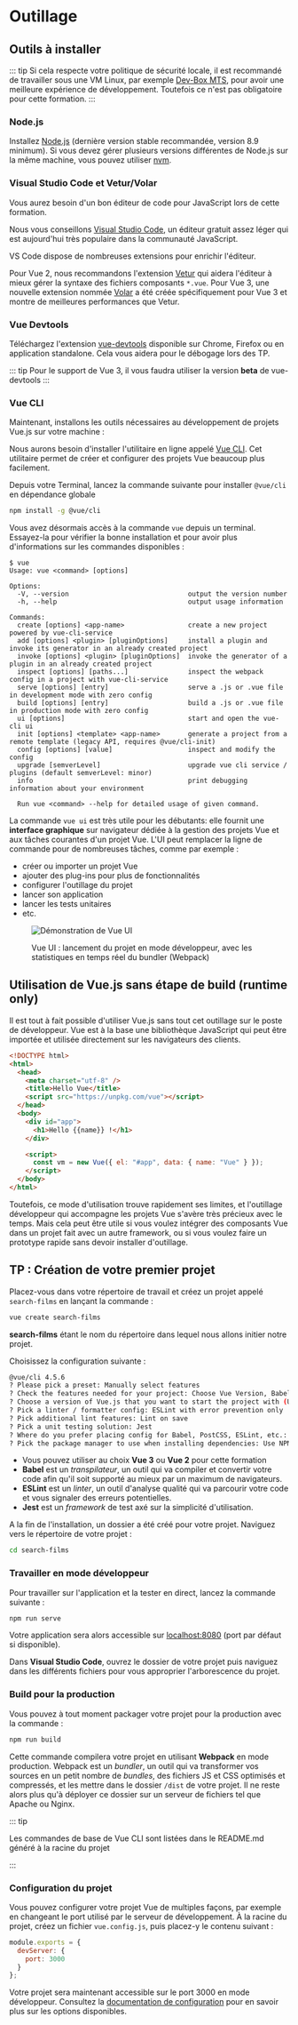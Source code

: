 # Outillage

## Outils à installer

::: tip
Si cela respecte votre politique de sécurité locale, il est recommandé de travailler sous une VM Linux, par exemple [Dev-Box MTS](https://dev-box.gitlab-pages.kazan.myworldline.com/dev-box/), pour avoir une meilleure expérience de développement. Toutefois ce n'est pas obligatoire pour cette formation.
:::

### Node.js

Installez [Node.js](https://nodejs.org/) (dernière version stable recommandée, version 8.9 minimum). Si vous devez gérer plusieurs versions différentes de Node.js sur la même machine, vous pouvez utiliser [nvm](https://github.com/creationix/nvm).

### Visual Studio Code et Vetur/Volar

Vous aurez besoin d'un bon éditeur de code pour JavaScript lors de cette formation.

Nous vous conseillons [Visual Studio Code](https://code.visualstudio.com/), un éditeur gratuit assez léger qui est aujourd'hui très populaire dans la communauté JavaScript.

VS Code dispose de nombreuses extensions pour enrichir l'éditeur. 

Pour Vue 2, nous recommandons l'extension [Vetur](https://marketplace.visualstudio.com/items?itemName=octref.vetur) qui aidera l'éditeur à mieux gérer la syntaxe des fichiers composants `*.vue`.
Pour Vue 3, une nouvelle extension nommée [Volar](https://marketplace.visualstudio.com/items?itemName=johnsoncodehk.volar) a été créée spécifiquement pour Vue 3 et montre de meilleures performances que Vetur.

### Vue Devtools

Téléchargez l'extension [vue-devtools](https://github.com/vuejs/vue-devtools) disponible sur Chrome, Firefox ou en application standalone. Cela vous aidera pour le débogage lors des TP.

::: tip
Pour le support de Vue 3, il vous faudra utiliser la version **beta** de vue-devtools
:::

### Vue CLI

Maintenant, installons les outils nécessaires au développement de projets Vue.js sur votre machine :

Nous aurons besoin d'installer l'utilitaire en ligne appelé [Vue CLI](https://cli.vuejs.org/). Cet utilitaire permet de créer et configurer des projets Vue beaucoup plus facilement.

Depuis votre Terminal, lancez la commande suivante pour installer `@vue/cli` en dépendance globale

```bash
npm install -g @vue/cli
```

Vous avez désormais accès à la commande `vue` depuis un terminal. Essayez-la pour vérifier la bonne installation et pour avoir plus d'informations sur les commandes disponibles :

```
$ vue
Usage: vue <command> [options]

Options:
  -V, --version                              output the version number
  -h, --help                                 output usage information

Commands:
  create [options] <app-name>                create a new project powered by vue-cli-service
  add [options] <plugin> [pluginOptions]     install a plugin and invoke its generator in an already created project
  invoke [options] <plugin> [pluginOptions]  invoke the generator of a plugin in an already created project
  inspect [options] [paths...]               inspect the webpack config in a project with vue-cli-service
  serve [options] [entry]                    serve a .js or .vue file in development mode with zero config
  build [options] [entry]                    build a .js or .vue file in production mode with zero config
  ui [options]                               start and open the vue-cli ui
  init [options] <template> <app-name>       generate a project from a remote template (legacy API, requires @vue/cli-init)
  config [options] [value]                   inspect and modify the config
  upgrade [semverLevel]                      upgrade vue cli service / plugins (default semverLevel: minor)
  info                                       print debugging information about your environment

  Run vue <command> --help for detailed usage of given command.
```

La commande `vue ui` est très utile pour les débutants: elle fournit une **interface graphique** sur navigateur dédiée à la gestion des projets Vue et aux tâches courantes d'un projet Vue. L'UI peut remplacer la ligne de commande pour de nombreuses tâches, comme par exemple :

- créer ou importer un projet Vue
- ajouter des plug-ins pour plus de fonctionnalités
- configurer l'outillage du projet
- lancer son application
- lancer les tests unitaires
- etc.

<figure>

![Démonstration de Vue UI](../../assets/vue-cli-3-serve.gif)

<figcaption>Vue UI : lancement du projet en mode développeur, avec les statistiques en temps réel du bundler (Webpack)</figcaption>
</figure>

## Utilisation de Vue.js sans étape de build (runtime only)

Il est tout à fait possible d'utiliser Vue.js sans tout cet outillage sur le poste de développeur. Vue est à la base une bibliothèque JavaScript qui peut être importée et utilisée directement sur les navigateurs des clients.

```html
<!DOCTYPE html>
<html>
  <head>
    <meta charset="utf-8" />
    <title>Hello Vue</title>
    <script src="https://unpkg.com/vue"></script>
  </head>
  <body>
    <div id="app">
      <h1>Hello {{name}} !</h1>
    </div>

    <script>
      const vm = new Vue({ el: "#app", data: { name: "Vue" } });
    </script>
  </body>
</html>
```

Toutefois, ce mode d'utilisation trouve rapidement ses limites, et l'outillage développeur qui accompagne les projets Vue s'avère très précieux avec le temps. Mais cela peut être utile si vous voulez intégrer des composants Vue dans un projet fait avec un autre framework, ou si vous voulez faire un prototype rapide sans devoir installer d'outillage.

## TP : Création de votre premier projet

Placez-vous dans votre répertoire de travail et créez un projet appelé `search-films` en lançant la commande :

```bash
vue create search-films
```

**search-films** étant le nom du répertoire dans lequel nous allons initier notre projet.

Choisissez la configuration suivante :

```bash
@vue/cli 4.5.6
? Please pick a preset: Manually select features
? Check the features needed for your project: Choose Vue Version, Babel, Linter, Unit
? Choose a version of Vue.js that you want to start the project with (Use arrow keys): 2.x
? Pick a linter / formatter config: ESLint with error prevention only
? Pick additional lint features: Lint on save
? Pick a unit testing solution: Jest
? Where do you prefer placing config for Babel, PostCSS, ESLint, etc.: In dedicated config files
? Pick the package manager to use when installing dependencies: Use NPM
```

- Vous pouvez utiliser au choix **Vue 3** ou **Vue 2** pour cette formation
- **Babel** est un _transpilateur_, un outil qui va compiler et convertir votre code afin qu'il soit supporté au mieux par un maximum de navigateurs.
- **ESLint** est un _linter_, un outil d'analyse qualité qui va parcourir votre code et vous signaler des erreurs potentielles.
- **Jest** est un _framework_ de test axé sur la simplicité d'utilisation.

A la fin de l'installation, un dossier a été créé pour votre projet. Naviguez vers le répertoire de votre projet :

```bash
cd search-films
```

### Travailler en mode développeur

Pour travailler sur l'application et la tester en direct, lancez la commande suivante :

```bash
npm run serve
```

Votre application sera alors accessible sur [localhost:8080](http://localhost:8080/) (port par défaut si disponible).

Dans **Visual Studio Code**, ouvrez le dossier de votre projet puis naviguez dans les différents fichiers pour vous approprier l'arborescence du projet.

### Build pour la production

Vous pouvez à tout moment packager votre projet pour la production avec la commande :

```bash
npm run build
```

Cette commande compilera votre projet en utilisant **Webpack** en mode production. Webpack est un _bundler_, un outil qui va transformer vos sources en un petit nombre de _bundles_, des fichiers JS et CSS optimisés et compressés, et les mettre dans le dossier `/dist` de votre projet. Il ne reste alors plus qu'à déployer ce dossier sur un serveur de fichiers tel que Apache ou Nginx.

::: tip

Les commandes de base de Vue CLI sont listées dans le README.md généré à la racine du projet

:::

### Configuration du projet

Vous pouvez configurer votre projet Vue de multiples façons, par exemple en changeant le port utilisé par le serveur de développement. À la racine du projet, créez un fichier `vue.config.js`, puis placez-y le contenu suivant :

```js
module.exports = {
  devServer: {
    port: 3000
  }
};
```

Votre projet sera maintenant accessible sur le port 3000 en mode développeur. Consultez la [documentation de configuration](https://cli.vuejs.org/config/) pour en savoir plus sur les options disponibles.
